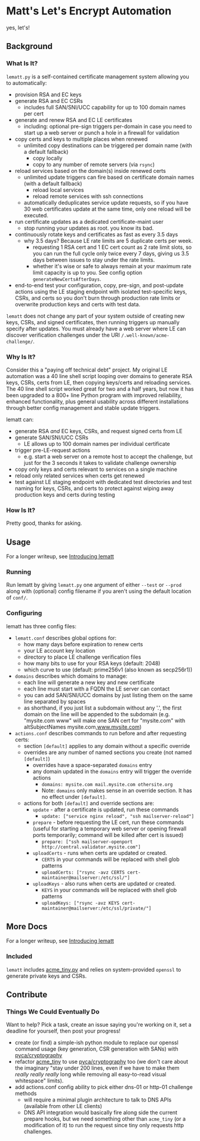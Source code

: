 Matt's Let's Encrypt Automation
===============================

yes, let's!

## Background
### What Is It?

`lematt.py` is a self-contained certificate management system allowing you to automatically:

- provision RSA and EC keys
- generate RSA and EC CSRs
    - includes full SAN/SNI/UCC capability for up to 100 domain names per cert
- generate and renew RSA and EC LE certificates
    - including: optional pre-sign triggers per-domain in case you need to
    start up a web server or punch a hole in a firewall for validation
- copy certs and keys to multiple places when renewed
    - unlimited copy destinations can be triggered per domain name (with a default fallback)
        - copy locally
        - copy to any number of remote servers (via `rsync`)
- reload services based on the domain(s) inside renewed certs
    - unlimited update triggers can fire based on certificate domain names (with a default fallback)
        - reload local services
        - reload remote services with ssh connections
    - automatically deduplicates service update requests, so if you have 30
    web certificates update at the same time, only one reload will be executed.
- run certificate updates as a dedicated certificate-maint user
    - stop running your updates as root. you know its bad.
- continuously rotate keys and certificates as fast as every 3.5 days
    - why 3.5 days? Because LE rate limits are 5 duplicate certs per week.
        - requesting 1 RSA cert and 1 EC cert count as 2 rate limit slots, so you can run the full cycle only twice every 7 days, giving us 3.5 days between issues to stay under the rate limits.
        - whether it's wise or safe to always remain at your maximum rate limit capacity is up to you. See config option `generateNewCertsAfterDays`.
- end-to-end test your configuration, copy, pre-sign, and post-update actions using the LE staging endpoint with isolated test-specific keys, CSRs, and certs so you don't burn through production rate limits or overwrite production keys and certs with test data.

`lematt` does not change any part of your system outside of creating new keys, CSRs, and signed certificates, then running triggers up manually specify after updates. You must already have a web server where LE can discover verification challenges under the URI `/.well-known/acme-challenge/`.

### Why Is It?

Consider this a "paying off technical debt" project. My original LE automation
was a 40 line shell script looping over domains to generate RSA keys, CSRs,
certs from LE, then copying keys/certs and reloading services. The 40 line shell script
worked great for two and a half years, but now it has been upgraded to a
800+ line Python program with improved reliability, enhanced functionality, plus
general usability across different installations through better config management and
stable update triggers.

lematt can:

- generate RSA _and_ EC keys, CSRs, and request signed certs from LE
- generate SAN/SNI/UCC CSRs
	- LE allows up to 100 domain names per individual certificate
- trigger pre-LE-request actions
	-  e.g. start a web server on a remote host to accept the challenge, but just for the 3 seconds it takes to validate challenge ownership
- copy only keys and certs relevant to services on a single machine
- reload only related services when certs get renewed
- test against LE staging endpoint with dedicated test directories and test naming for keys, CSRs, and certs to protect against wiping away production keys and certs during testing


### How Is It?

Pretty good, thanks for asking.


## Usage

For a longer writeup, see [Introducing lematt](https://matt.sh/lematt)

### Running

Run lematt by giving `lematt.py` one argument of either `--test` or `--prod` along with (optional) config filename if you aren't using the default location of `conf/`.

### Configuring

lematt has three config files:

- `lematt.conf` describes global options for:
    - how many days before expiration to renew certs
    - your LE account key location
    - directory to place LE challenge verification files
    - how many bits to use for your RSA keys (default: 2048)
    - which curve to use (default: prime256v1 (also known as secp256r1))
- `domains` describes which domains to manage:
    - each line will generate a new key and new certificate
    - each line must start with a FQDN the LE server can contact
    - you can add SAN/SNI/UCC domains by just listing them on the same line separated by spaces
    - as shorthand, if you just list a subdomain without any '.', the first domain on the line will be appended to the subdomain (e.g. "mysite.com www" will make one SAN cert for "mysite.com" with altSubjectNames mysite.com,www.mysite.com)
- `actions.conf` describes commands to run before and after requesting certs:
    - section `[default]` applies to any domain without a specific override
    - overrides are any number of named sections you create (not named `[default]`)
        - overrides have a space-separated `domains` entry
        - any domain updated in the `domains` entry will trigger the override actions
            - `domains: mysite.com mail.mysite.com othersite.org`
            - Note: `domains` only makes sense in an override section. It has no effect under `[default]`.
    - actions for both `[default]` and override sections are:
        - `update` - after a certificate is updated, run these commands
            - `update: ["service nginx reload", "ssh mailserver-reload"]`
        - `prepare` - before requesting the LE cert, run these commands (useful for starting a temporary web server or opening firewall ports temporarily; command will be killed after cert is issued)
            - `prepare: ["ssh mailserver-openport http://central.validator.mysite.com"]`
        - `uploadCerts` - runs when certs are updated or created.
            - `CERTS` in your commands will be replaced with shell glob patterns
            - `uploadCerts: ["rsync -avz CERTS cert-maintainer@mailserver:/etc/ssl/"]`
        - `uploadKeys` - also runs when certs are updated or created.
            - `KEYS` in your commands will be replaced with shell glob patterns
            - `uploadKeys: ["rsync -avz KEYS cert-maintainer@mailserver:/etc/ssl/private/"]`


## More Docs

For a longer writeup, see [Introducing lematt](https://matt.sh/lematt)

### Included

`lematt` includes [acme_tiny.py](https://github.com/diafygi/acme-tiny) and relies on system-provided `openssl` to generate private keys and CSRs.

## Contribute

### Things We Could Eventually Do

Want to help? Pick a task, create an issue saying you're working on it, set a deadline for yourself, then post your progress!

- create (or find) a simple-ish python module to replace our openssl command usage (key generation, CSR generation with SANs) with [pyca/cryptography](https://cryptography.io/en/latest/)
- refactor [acme_tiny](https://github.com/diafygi/acme-tiny) to use [pyca/cryptography](https://cryptography.io/en/latest/) too (we don't care about the imaginary "stay under 200 lines, even if we have to make them _really really really_ long while removing all easy-to-read visual whitespace" limits).
- add actions.conf config ability to pick either dns-01 or http-01 challenge methods
    - will require a minimal plugin architecture to talk to DNS APIs (available from other LE clients)
    - DNS API integration would basically fire along side the current prepare hooks, but we need something other than `acme_tiny` (or a modification of it) to run the request since tiny only requests http challenges.
